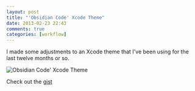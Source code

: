 ```yaml
---
layout: post
title: "'Obsidian Code' Xcode Theme"
date: 2013-02-23 22:43
comments: true
categories: [workflow]
---
```


I made some adjustments to an Xcode theme that I've been using for the last twelve months or so.

<img class="center" src="https://gist.github.com/jessedc/2698566/raw/c2da212b2fa68f7eef6e46dfb4ce95d408acd5b7/ObsidianDemo.png" title="Obsidian Code' Xcode Theme" alt="Obsidian Code' Xcode Theme">

Check out the [gist](https://gist.github.com/jessedc/2698566)
